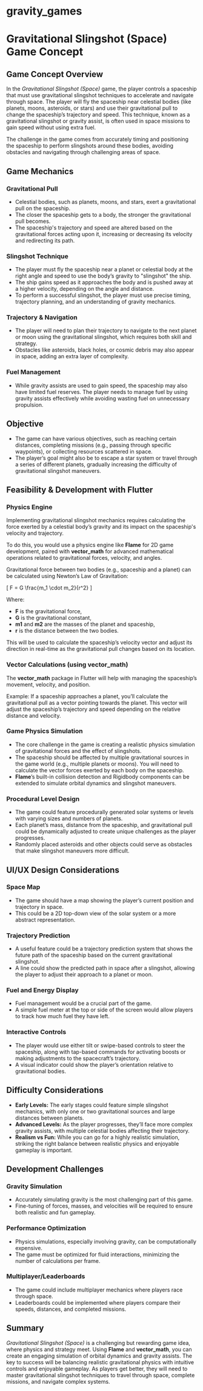 # gravity_games

# Gravitational Slingshot (Space) Game Concept

## Game Concept Overview
In the *Gravitational Slingshot (Space)* game, the player controls a spaceship that must use gravitational slingshot techniques to accelerate and navigate through space. The player will fly the spaceship near celestial bodies (like planets, moons, asteroids, or stars) and use their gravitational pull to change the spaceship’s trajectory and speed. This technique, known as a gravitational slingshot or gravity assist, is often used in space missions to gain speed without using extra fuel.

The challenge in the game comes from accurately timing and positioning the spaceship to perform slingshots around these bodies, avoiding obstacles and navigating through challenging areas of space.

## Game Mechanics
### Gravitational Pull
- Celestial bodies, such as planets, moons, and stars, exert a gravitational pull on the spaceship.
- The closer the spaceship gets to a body, the stronger the gravitational pull becomes.
- The spaceship's trajectory and speed are altered based on the gravitational forces acting upon it, increasing or decreasing its velocity and redirecting its path.

### Slingshot Technique
- The player must fly the spaceship near a planet or celestial body at the right angle and speed to use the body’s gravity to "slingshot" the ship.
- The ship gains speed as it approaches the body and is pushed away at a higher velocity, depending on the angle and distance.
- To perform a successful slingshot, the player must use precise timing, trajectory planning, and an understanding of gravity mechanics.

### Trajectory & Navigation
- The player will need to plan their trajectory to navigate to the next planet or moon using the gravitational slingshot, which requires both skill and strategy.
- Obstacles like asteroids, black holes, or cosmic debris may also appear in space, adding an extra layer of complexity.

### Fuel Management
- While gravity assists are used to gain speed, the spaceship may also have limited fuel reserves. The player needs to manage fuel by using gravity assists effectively while avoiding wasting fuel on unnecessary propulsion.

## Objective
- The game can have various objectives, such as reaching certain distances, completing missions (e.g., passing through specific waypoints), or collecting resources scattered in space.
- The player’s goal might also be to escape a star system or travel through a series of different planets, gradually increasing the difficulty of gravitational slingshot maneuvers.

## Feasibility & Development with Flutter
### Physics Engine
Implementing gravitational slingshot mechanics requires calculating the force exerted by a celestial body’s gravity and its impact on the spaceship's velocity and trajectory.

To do this, you would use a physics engine like **Flame** for 2D game development, paired with **vector_math** for advanced mathematical operations related to gravitational forces, velocity, and angles.

Gravitational force between two bodies (e.g., spaceship and a planet) can be calculated using Newton’s Law of Gravitation:

\[ F = G \frac{m_1 \cdot m_2}{r^2} \]

Where:
- **F** is the gravitational force,
- **G** is the gravitational constant,
- **m1** and **m2** are the masses of the planet and spaceship,
- **r** is the distance between the two bodies.

This will be used to calculate the spaceship’s velocity vector and adjust its direction in real-time as the gravitational pull changes based on its location.

### Vector Calculations (using vector_math)
The **vector_math** package in Flutter will help with managing the spaceship’s movement, velocity, and position.

Example: If a spaceship approaches a planet, you’ll calculate the gravitational pull as a vector pointing towards the planet. This vector will adjust the spaceship’s trajectory and speed depending on the relative distance and velocity.

### Game Physics Simulation
- The core challenge in the game is creating a realistic physics simulation of gravitational forces and the effect of slingshots.
- The spaceship should be affected by multiple gravitational sources in the game world (e.g., multiple planets or moons). You will need to calculate the vector forces exerted by each body on the spaceship.
- **Flame**’s built-in collision detection and Rigidbody components can be extended to simulate orbital dynamics and slingshot maneuvers.

### Procedural Level Design
- The game could feature procedurally generated solar systems or levels with varying sizes and numbers of planets.
- Each planet’s mass, distance from the spaceship, and gravitational pull could be dynamically adjusted to create unique challenges as the player progresses.
- Randomly placed asteroids and other objects could serve as obstacles that make slingshot maneuvers more difficult.

## UI/UX Design Considerations
### Space Map
- The game should have a map showing the player’s current position and trajectory in space.
- This could be a 2D top-down view of the solar system or a more abstract representation.

### Trajectory Prediction
- A useful feature could be a trajectory prediction system that shows the future path of the spaceship based on the current gravitational slingshot.
- A line could show the predicted path in space after a slingshot, allowing the player to adjust their approach to a planet or moon.

### Fuel and Energy Display
- Fuel management would be a crucial part of the game.
- A simple fuel meter at the top or side of the screen would allow players to track how much fuel they have left.

### Interactive Controls
- The player would use either tilt or swipe-based controls to steer the spaceship, along with tap-based commands for activating boosts or making adjustments to the spacecraft’s trajectory.
- A visual indicator could show the player’s orientation relative to gravitational bodies.

## Difficulty Considerations
- **Early Levels:** The early stages could feature simple slingshot mechanics, with only one or two gravitational sources and large distances between planets.
- **Advanced Levels:** As the player progresses, they’ll face more complex gravity assists, with multiple celestial bodies affecting their trajectory.
- **Realism vs Fun:** While you can go for a highly realistic simulation, striking the right balance between realistic physics and enjoyable gameplay is important.

## Development Challenges
### Gravity Simulation
- Accurately simulating gravity is the most challenging part of this game.
- Fine-tuning of forces, masses, and velocities will be required to ensure both realistic and fun gameplay.

### Performance Optimization
- Physics simulations, especially involving gravity, can be computationally expensive.
- The game must be optimized for fluid interactions, minimizing the number of calculations per frame.

### Multiplayer/Leaderboards
- The game could include multiplayer mechanics where players race through space.
- Leaderboards could be implemented where players compare their speeds, distances, and completed missions.

## Summary
*Gravitational Slingshot (Space)* is a challenging but rewarding game idea, where physics and strategy meet. Using **Flame** and **vector_math**, you can create an engaging simulation of orbital dynamics and gravity assists. The key to success will be balancing realistic gravitational physics with intuitive controls and enjoyable gameplay. As players get better, they will need to master gravitational slingshot techniques to travel through space, complete missions, and navigate complex systems.


